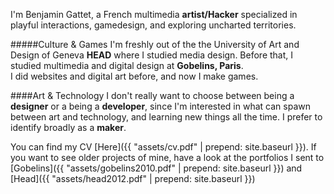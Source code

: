 

I'm Benjamin Gattet, a French multimedia **artist/Hacker** specialized in playful interactions, gamedesign, and exploring uncharted territories.

#####Culture & Games
I'm freshly out of the the University of Art and Design of Geneva **HEAD** where I studied media design. Before that, I studied multimedia and digital design at **Gobelins, Paris**.    
I did websites and digital art before, and now I make games.

####Art & Technology
I don't really want to choose between being a **designer** or a being a **developer**, since I'm interested in what can spawn between art and technology, and learning new things all the time. I prefer to identify broadly as a **maker**.

You can find my CV [Here]({{ "assets/cv.pdf" | prepend: site.baseurl }}).
If you want to see older projects of mine, have a look at the portfolios I sent to [Gobelins]({{ "assets/gobelins2010.pdf" | prepend: site.baseurl }}) and [Head]({{ "assets/head2012.pdf" | prepend: site.baseurl }})
